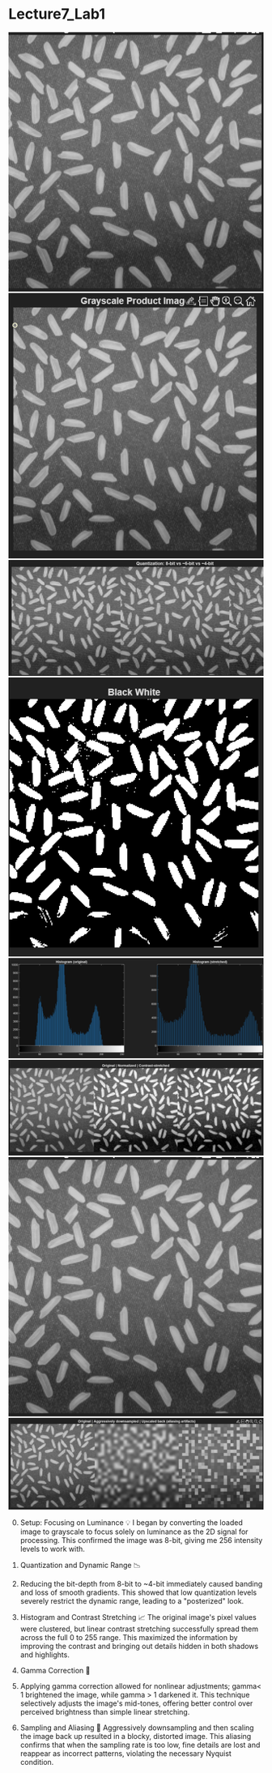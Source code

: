 # Lecture7_Lab1

![images](https://github.com/coderhackx/Matlab_Assignments/blob/main/Lecture_7/Lab1/Images/ss1.png)
![images](https://github.com/coderhackx/Matlab_Assignments/blob/main/Lecture_7/Lab1/Images/ss2.png)
![images](https://github.com/coderhackx/Matlab_Assignments/blob/main/Lecture_7/Lab1/Images/ss3.png)
![images](https://github.com/coderhackx/Matlab_Assignments/blob/main/Lecture_7/Lab1/Images/ss4.png)
![images](https://github.com/coderhackx/Matlab_Assignments/blob/main/Lecture_7/Lab1/Images/ss5.png)
![images](https://github.com/coderhackx/Matlab_Assignments/blob/main/Lecture_7/Lab1/Images/ss6%20(2).png)
![images](https://github.com/coderhackx/Matlab_Assignments/blob/main/Lecture_7/Lab1/Images/ss1.png)
![images](https://github.com/coderhackx/Matlab_Assignments/blob/main/Lecture_7/Lab1/Images/ss8%20(2).png)

0) Setup: Focusing on Luminance 💡
I began by converting the loaded image to grayscale to focus solely on luminance as the 2D signal for processing. This confirmed the image was 8-bit, giving me 256 intensity levels to work with.

1) Quantization and Dynamic Range 📉
2) Reducing the bit-depth from 8-bit to ~4-bit immediately caused banding and loss of smooth gradients. This showed that low quantization levels severely restrict the dynamic range, leading to a "posterized" look.

2) Histogram and Contrast Stretching 📈
The original image's pixel values were clustered, but linear contrast stretching successfully spread them across the full 0 to 255 range. This maximized the information by improving the contrast and bringing out details hidden in both shadows and highlights.

3) Gamma Correction 🌈
4) Applying gamma correction allowed for nonlinear adjustments; gamma< 1 brightened the image, while gamma > 1 darkened it. This technique selectively adjusts the image's mid-tones, offering better control over perceived brightness than simple linear stretching.

4) Sampling and Aliasing 📐
Aggressively downsampling and then scaling the image back up resulted in a blocky, distorted image. This aliasing confirms that when the sampling rate is too low, fine details are lost and reappear as incorrect patterns, violating the necessary Nyquist condition.
